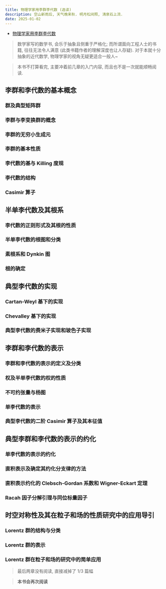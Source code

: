 ```yaml
---
title: 物理学家用李群李代数 (选读)
description: 空山新雨后, 天气晚来秋. 明月松间照, 清泉石上流.
date: 2025-01-02
---
```


- [物理学家用李群李代数](https://book.douban.com/subject/36107107/)

> 数学家写的数学书, 会乐于抽象且侧重于严格化;
  而所谓面向工程人士的书籍, 往往无法令人满意
  (此类书籍作者的理解深度也让人存疑).
  对于本就十分抽象的近代数学,
  物理学家的视角无疑更适合一般人~

> 本书不打算看完, 主要冲着前几章的入门内容, 而且也不是一次就能顺畅阅读.

## 李群和李代数的基本概念

### 群及典型矩阵群

### 李群与李变换群的概念

### 李群的无穷小生成元

### 李群的基本性质

### 李代数的基与 Killing 度规

### 李代数的结构

### Casimir 算子

## 半单李代数及其根系

### 李代数的正则形式及其根的性质

### 半单李代数的根图和分类

### 素根系和 Dynkin 图

### 根的确定

## 典型李代数的实现

### Cartan-Weyl 基下的实现

### Chevalley 基下的实现

### 典型李代数的费米子实现和玻色子实现

## 李群和李代数的表示

### 李群和李代数的表示的定义及分类

### 权及半单李代数的权的性质

### 不可约张量与杨图

### 单李代数的表示

### 典型李代数的二阶 Casimir 算子及其本征值

## 典型李群和李代数的表示的约化

### 单李代数的表示的约化

### 直积表示及确定其约化分支律的方法

### 直积表示约化的 Clebsch-Gordan 系数和 Wigner-Eckart 定理

### Racah 因子分解引理与同位标量因子

## 时空对称性及其在粒子和场的性质研究中的应用导引

### Lorentz 群的结构与分类

### Lorentz 群的表示

### Lorentz 群在粒子和场的研究中的简单应用

> 最后两章没有阅读, 直接减掉了 1/3 篇幅

> __本书会再次阅读__
